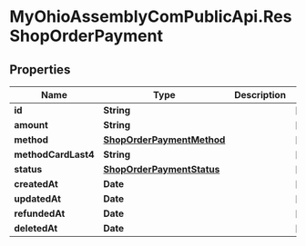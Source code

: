 # MyOhioAssemblyComPublicApi.ResShopOrderPayment

## Properties

Name | Type | Description | Notes
------------ | ------------- | ------------- | -------------
**id** | **String** |  | [optional] 
**amount** | **String** |  | [optional] 
**method** | [**ShopOrderPaymentMethod**](ShopOrderPaymentMethod.md) |  | [optional] 
**methodCardLast4** | **String** |  | [optional] 
**status** | [**ShopOrderPaymentStatus**](ShopOrderPaymentStatus.md) |  | [optional] 
**createdAt** | **Date** |  | [optional] 
**updatedAt** | **Date** |  | [optional] 
**refundedAt** | **Date** |  | [optional] 
**deletedAt** | **Date** |  | [optional] 


